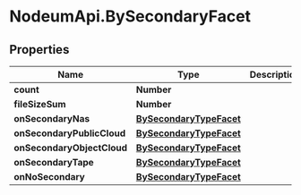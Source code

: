 # NodeumApi.BySecondaryFacet

## Properties

Name | Type | Description | Notes
------------ | ------------- | ------------- | -------------
**count** | **Number** |  | [optional] 
**fileSizeSum** | **Number** |  | [optional] 
**onSecondaryNas** | [**BySecondaryTypeFacet**](BySecondaryTypeFacet.md) |  | [optional] 
**onSecondaryPublicCloud** | [**BySecondaryTypeFacet**](BySecondaryTypeFacet.md) |  | [optional] 
**onSecondaryObjectCloud** | [**BySecondaryTypeFacet**](BySecondaryTypeFacet.md) |  | [optional] 
**onSecondaryTape** | [**BySecondaryTypeFacet**](BySecondaryTypeFacet.md) |  | [optional] 
**onNoSecondary** | [**BySecondaryTypeFacet**](BySecondaryTypeFacet.md) |  | [optional] 


